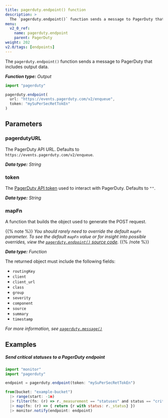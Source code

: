 ```yaml
---
title: pagerduty.endpoint() function
description: >
  The `pagerduty.endpoint()` function sends a message to PagerDuty that includes output data.
menu:
  v2_0_ref:
    name: pagerduty.endpoint
    parent: PagerDuty
weight: 202
v2.0/tags: [endpoints]
---
```


The `pagerduty.endpoint()` function sends a message to PagerDuty that includes output data.

_**Function type:** Output_

```js
import "pagerduty"

pagerduty.endpoint(
  url: "https://events.pagerduty.com/v2/enqueue",
  token: "mySuPerSecRetTokEn"
)
```

## Parameters

### pagerdutyURL
The PagerDuty API URL.
Defaults to `https://events.pagerduty.com/v2/enqueue`.

_**Data type:** String_

### token
The [PagerDuty API token](https://support.pagerduty.com/docs/generating-api-keys#section-generating-a-general-access-rest-api-key)
used to interact with PagerDuty.
Defaults to `""`.

_**Data type:** String_

### mapFn
A function that builds the object used to generate the POST request.

{{% note %}}
_You should rarely need to override the default `mapFn` parameter.
To see the default `mapFn` value or for insight into possible overrides, view the
[`pagerduty.endpoint()` source code](https://github.com/influxdata/flux/blob/master/stdlib/pagerduty/pagerduty.flux)._
{{% /note %}}

_**Data type:** Function_

The returned object must include the following fields:

- `routingKey`
- `client`
- `client_url`
- `class`
- `group`
- `severity`
- `component`
- `source`
- `summary`
- `timestamp`

_For more information, see [`pagerduty.message()`](/v2.0/reference/flux/functions/pagerduty/message/)_

## Examples

##### Send critical statuses to a PagerDuty endpoint
```js
import "monitor"
import "pagerduty"

endpoint = pagerduty.endpoint(token: "mySuPerSecRetTokEn")

from(bucket: "example-bucket")
  |> range(start: -1m)
  |> filter(fn: (r) => r._measurement == "statuses" and status == "crit")
  |> map(fn: (r) => { return {r with status: r._status} })
  |> monitor.notify(endpoint: endpoint)
```
